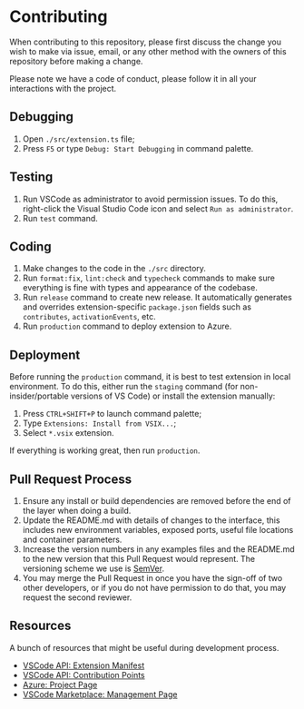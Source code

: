 # Contributing

When contributing to this repository, please first discuss the change you wish to make via issue,
email, or any other method with the owners of this repository before making a change.

Please note we have a code of conduct, please follow it in all your interactions with the project.

## Debugging

1. Open `./src/extension.ts` file;
1. Press `F5` or type `Debug: Start Debugging` in command palette.

## Testing

1. Run VSCode as administrator to avoid permission issues. To do this, right-click the Visual Studio Code icon and select `Run as administrator`.
1. Run `test` command.

## Coding

1. Make changes to the code in the `./src` directory.
1. Run `format:fix`, `lint:check` and `typecheck` commands to make sure everything is fine with types and appearance of the codebase.
1. Run `release` command to create new release. It automatically generates and overrides extension-specific `package.json` fields such as `contributes`, `activationEvents`, etc.
1. Run `production` command to deploy extension to Azure.

## Deployment

Before running the `production` command, it is best to test extension in local environment.
To do this, either run the `staging` command (for non-insider/portable versions of VS Code) or install the extension manually:

1. Press `CTRL+SHIFT+P` to launch command palette;
2. Type `Extensions: Install from VSIX...`;
3. Select `*.vsix` extension.

If everything is working great, then run `production`.

## Pull Request Process

1. Ensure any install or build dependencies are removed before the end of the layer when doing a
   build.
2. Update the README.md with details of changes to the interface, this includes new environment
   variables, exposed ports, useful file locations and container parameters.
3. Increase the version numbers in any examples files and the README.md to the new version that this
   Pull Request would represent. The versioning scheme we use is [SemVer](http://semver.org/).
4. You may merge the Pull Request in once you have the sign-off of two other developers, or if you
   do not have permission to do that, you may request the second reviewer.

## Resources

A bunch of resources that might be useful during development process.

-   [VSCode API: Extension Manifest](https://code.visualstudio.com/api/references/extension-manifest)
-   [VSCode API: Contribution Points](https://code.visualstudio.com/api/references/contribution-points)
-   [Azure: Project Page](https://my-visual-studio-code.visualstudio.com/vscode)
-   [VSCode Marketplace: Management Page](https://marketplace.visualstudio.com/manage/publishers/iibe)
